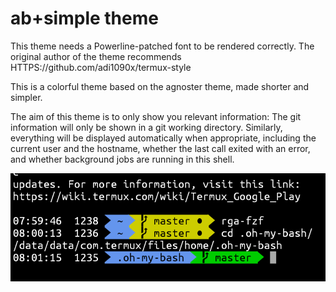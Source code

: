 # ab+simple theme

This theme needs a Powerline-patched font to be rendered correctly. The original
author of the theme recommends HTTPS://github.com/adi1090x/termux-style

This is a colorful theme based on the agnoster theme, made shorter and simpler.

The aim of this theme is to only show you relevant information: The git
information will only be shown in a git working directory. Similarly, everything
will be displayed automatically when appropriate, including the current user and
the hostname, whether the last call exited with an error, and whether background
jobs are running in this shell.

![`bash screenshot`](absimple-bash.png)
